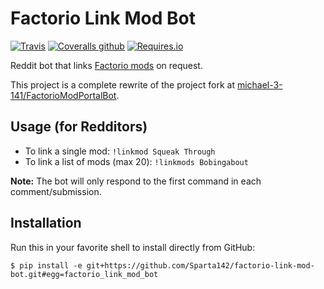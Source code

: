 # Factorio Link Mod Bot
[![Travis](https://img.shields.io/travis/Sparta142/factorio-link-mod-bot.svg)](https://travis-ci.org/Sparta142/factorio-link-mod-bot)
[![Coveralls github](https://img.shields.io/coveralls/github/Sparta142/factorio-link-mod-bot.svg)](https://coveralls.io/github/Sparta142/factorio-link-mod-bot)
[![Requires.io](https://img.shields.io/requires/github/Sparta142/factorio-link-mod-bot.svg)](https://requires.io/github/Sparta142/factorio-link-mod-bot/requirements/)

Reddit bot that links [Factorio mods](https://mods.factorio.com/) on request.

This project is a complete rewrite of the project fork at
[michael-3-141/FactorioModPortalBot](https://github.com/michael-3-141/FactorioModPortalBot).

## Usage (for Redditors)
* To link a single mod: `!linkmod Squeak Through`
* To link a list of mods (max 20): `!linkmods Bobingabout`

**Note:** The bot will only respond to the first command in each comment/submission.

## Installation
Run this in your favorite shell to install directly from GitHub:
```
$ pip install -e git+https://github.com/Sparta142/factorio-link-mod-bot.git#egg=factorio_link_mod_bot
```
